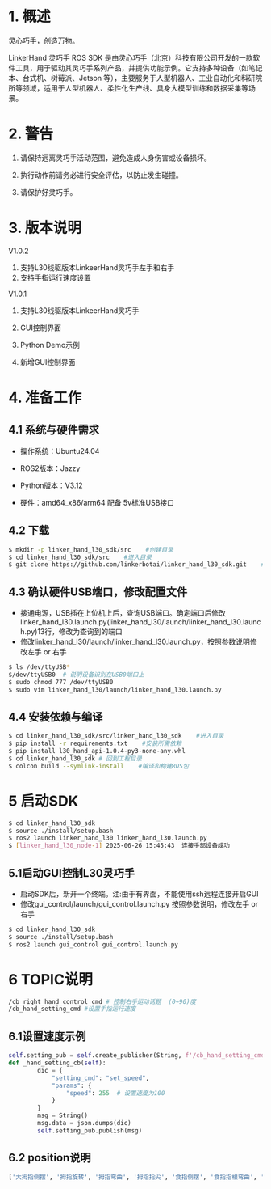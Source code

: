 # 1. **概述**

灵心巧手，创造万物。

LinkerHand 灵巧手 ROS SDK 是由灵心巧手（北京）科技有限公司开发的一款软件工具，用于驱动其灵巧手系列产品，并提供功能示例。它支持多种设备（如笔记本、台式机、树莓派、Jetson 等），主要服务于人型机器人、工业自动化和科研院所等领域，适用于人型机器人、柔性化生产线、具身大模型训练和数据采集等场景。

# 2. **警告**

1. 请保持远离灵巧手活动范围，避免造成人身伤害或设备损坏。

2. 执行动作前请务必进行安全评估，以防止发生碰撞。

3. 请保护好灵巧手。

# 3. **版本说明**
V1.0.2
1. 支持L30线驱版本LinkeerHand灵巧手左手和右手
2. 支持手指运行速度设置

V1.0.1
1. 支持L30线驱版本LinkeerHand灵巧手
2. GUI控制界面
3. Python Demo示例


3. 新增GUI控制界面

# 4. 准备工作

## 4.1 系统与硬件需求

* 操作系统：Ubuntu24.04

* ROS2版本：Jazzy

* Python版本：V3.12

* 硬件：amd64_x86/arm64 配备 5v标准USB接口

## 4.2 下载

```bash
$ mkdir -p linker_hand_l30_sdk/src    #创建目录
$ cd linker_hand_l30_sdk/src    #进入目录
$ git clone https://github.com/linkerbotai/linker_hand_l30_sdk.git    #获取SDK
```

## 4.3 确认硬件USB端口，修改配置文件
- 接通电源，USB插在上位机上后，查询USB端口。确定端口后修改linker_hand_l30.launch.py(linker_hand_l30/launch/linker_hand_l30.launch.py)13行，修改为查询到的端口
- 修改linker_hand_l30/launch/linker_hand_l30.launch.py，按照参数说明修改左手 or 右手
```bash
$ ls /dev/ttyUSB*
$/dev/ttyUSB0  # 说明设备识别在USB0端口上
$ sudo chmod 777 /dev/ttyUSB0
$ sudo vim linker_hand_l30/launch/linker_hand_l30.launch.py
```

## 4.4 安装依赖与编译

```bash
$ cd linker_hand_l30_sdk/src/linker_hand_l30_sdk    #进入目录
$ pip install -r requirements.txt    #安装所需依赖
$ pip install l30_hand_api-1.0.4-py3-none-any.whl
$ cd linker_hand_l30_sdk # 回到工程目录
$ colcon build --symlink-install    #编译和构建ROS包
```

# 5 启动SDK
```bash
$ cd linker_hand_l30_sdk
$ source ./install/setup.bash
$ ros2 launch linker_hand_l30 linker_hand_l30.launch.py
$ [linker_hand_l30_node-1] 2025-06-26 15:45:43  连接手部设备成功
```
## 5.1启动GUI控制L30灵巧手
 - 启动SDK后，新开一个终端。注:由于有界面，不能使用ssh远程连接开启GUI
 - 修改gui_control/launch/gui_control.launch.py 按照参数说明，修改左手 or 右手
```bash
$ cd linker_hand_l30_sdk
$ source ./install/setup.bash
$ ros2 launch gui_control gui_control.launch.py
```

# 6 TOPIC说明
```bash
/cb_right_hand_control_cmd # 控制右手运动话题  (0~90)度
/cb_hand_setting_cmd #设置手指运行速度
```
## 6.1设置速度示例
```python
self.setting_pub = self.create_publisher(String, f'/cb_hand_setting_cmd', 10)
def _hand_setting_cb(self):
        dic = {
            "setting_cmd": "set_speed",
            "params": {
                "speed": 255  # 设置速度为100
            }
        }
        msg = String()
        msg.data = json.dumps(dic)
        self.setting_pub.publish(msg)
```
## 6.2 position说明
```bash
['大拇指侧摆', '拇指旋转', '拇指弯曲', '拇指指尖', '食指侧摆', '食指指根弯曲', '食指指尖', '中指侧摆', '中指指根', '中指指尖', '无名指侧摆', '无名指指根', '无名指指尖', '小指侧摆', '小指指根', '小指指尖', '手腕']
```
